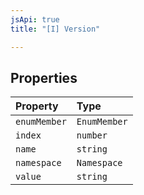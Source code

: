 ```yaml
---
jsApi: true
title: "[I] Version"

---
```

## Properties

| Property | Type |
| :------ | :------ |
| `enumMember` | `EnumMember` |
| `index` | `number` |
| `name` | `string` |
| `namespace` | `Namespace` |
| `value` | `string` |
